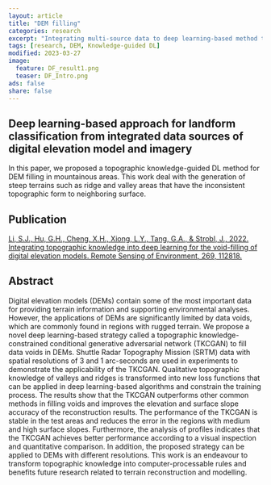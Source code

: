 ```yaml
---
layout: article
title: "DEM filling"
categories: research
excerpt: "Integrating multi-source data to deep learning-based method to classify loess landforms"
tags: [research, DEM, Knowledge-guided DL]
modified: 2023-03-27
image:
  feature: DF_result1.png
  teaser: DF_Intro.png
ads: false
share: false
---
```




## Deep learning-based approach for landform classification from integrated data sources of digital elevation model and imagery

  In this paper, we proposed a topographic knowledge-guided DL method for DEM filling in mountainous areas. This work deal with the generation of steep terrains such as ridge and valley areas that have the inconsistent topographic form to neighboring surface.
  
## Publication

  [Li, S.J., Hu, G.H., Cheng, X.H., Xiong, L.Y., Tang, G.A., & Strobl, J., 2022. Integrating topographic knowledge into deep learning for the void-filling of digital elevation models. Remote Sensing of Environment, 269, 112818.](https://www.sciencedirect.com/science/article/abs/pii/S0034425721005381?via%3Dihub)

## Abstract

  Digital elevation models (DEMs) contain some of the most important data for providing terrain information and supporting environmental analyses. However, the applications of DEMs are significantly limited by data voids, which are commonly found in regions with rugged terrain. We propose a novel deep learning-based strategy called a topographic knowledge-constrained conditional generative adversarial network (TKCGAN) to fill data voids in DEMs. Shuttle Radar Topography Mission (SRTM) data with spatial resolutions of 3 and 1 arc-seconds are used in experiments to demonstrate the applicability of the TKCGAN. Qualitative topographic knowledge of valleys and ridges is transformed into new loss functions that can be applied in deep learning-based algorithms and constrain the training process. The results show that the TKCGAN outperforms other common methods in filling voids and improves the elevation and surface slope accuracy of the reconstruction results. The performance of the TKCGAN is stable in the test areas and reduces the error in the regions with medium and high surface slopes. Furthermore, the analysis of profiles indicates that the TKCGAN achieves better performance according to a visual inspection and quantitative comparison. In addition, the proposed strategy can be applied to DEMs with different resolutions. This work is an endeavour to transform topographic knowledge into computer-processable rules and benefits future research related to terrain reconstruction and modelling.
